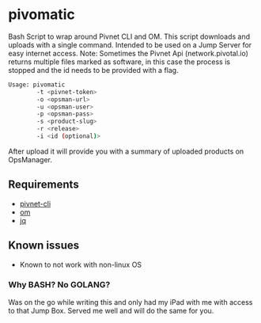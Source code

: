 # pivomatic
Bash Script to wrap around Pivnet CLI and OM. This script downloads and uploads with a single command. Intended to be used on a Jump Server for easy internet access. 
Note: Sometimes the Pivnet Api (network.pivotal.io) returns multiple files marked as software, in this case the process is stopped and the id needs to be provided with a flag.

```bash
Usage: pivomatic 
        -t <pivnet-token> 
        -o <opsman-url> 
        -u <opsman-user> 
        -p <opsman-pass> 
        -s <product-slug> 
        -r <release>
        -i <id (optional)>
```

After upload it will provide you with a summary of uploaded products on OpsManager.

## Requirements

- [pivnet-cli](https://github.com/pivotal-cf/pivnet-cli)
- [om](https://github.com/pivotal-cf/om)
- [jq](https://stedolan.github.io/jq/)

## Known issues

- Known to not work with non-linux OS

### Why BASH? No GOLANG?

Was on the go while writing this and only had my iPad with me with access to that Jump Box. Served me well and will do the same for you. 